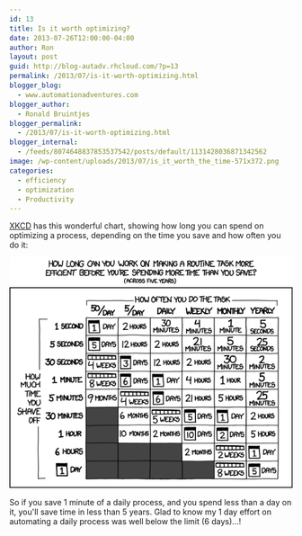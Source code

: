 ```yaml
---
id: 13
title: Is it worth optimizing?
date: 2013-07-26T12:00:00-04:00
author: Ron
layout: post
guid: http://blog-autadv.rhcloud.com/?p=13
permalink: /2013/07/is-it-worth-optimizing.html
blogger_blog:
  - www.automationadventures.com
blogger_author:
  - Ronald Bruintjes
blogger_permalink:
  - /2013/07/is-it-worth-optimizing.html
blogger_internal:
  - /feeds/8074648837853537542/posts/default/1131428036871342562
image: /wp-content/uploads/2013/07/is_it_worth_the_time-571x372.png
categories:
  - efficiency
  - optimization
  - Productivity
---
```

[XKCD](http://xkcd.com/) has this wonderful chart, showing how long you can spend on optimizing a process, depending on the time you save and how often you do it:

![](/wp-content/uploads/2013/07/is_it_worth_the_time.png)

So if you save 1 minute of a daily process, and you spend less than a day on it, you'll save time in less than 5 years. Glad to know my 1 day effort on automating a daily process was well below the limit (6 days)...!
